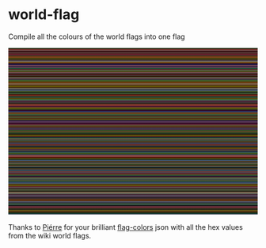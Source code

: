 # world-flag
Compile all the colours of the world flags into one flag

![World flag](https://github.com/melaniehuang/world-flag/blob/master/data/world-flag.jpg)

Thanks to [Piérre](https://github.com/reimertz) for your brilliant [flag-colors](https://github.com/reimertz/flag-colors) json with all the hex values from the wiki world flags.